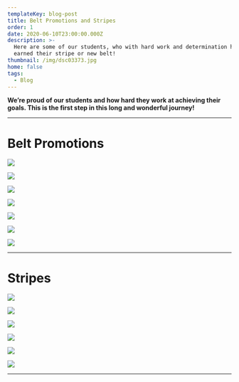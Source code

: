 ```yaml
---
templateKey: blog-post
title: Belt Promotions and Stripes
order: 1
date: 2020-06-10T23:00:00.000Z
description: >-
  Here are some of our students, who with hard work and determination have
  earned their stripe or new belt!
thumbnail: /img/dsc03373.jpg
home: false
tags:
  - Blog
---
```

**We’re proud of our students and how hard they work at achieving their goals. This is the first step in this long and wonderful journey!**

- - -

# **Belt Promotions**

![](/img/img_7112.jpg)

![](/img/dsc07643.jpg)

![](/img/dsc06937.jpg)

![](/img/img_1570.jpg)

![](/img/img_1613.png)

![](/img/dsc05804.jpg)

![](/img/dsc05794.jpg)

- - -

# Stripes

![](/img/dsc07638.jpg)

![](/img/dsc07226.jpg)

![](/img/dsc07217.jpg)

![](/img/img_1469.jpg)

![](/img/dsc05003.jpg)

![](/img/dsc04785.jpg)

- - -
